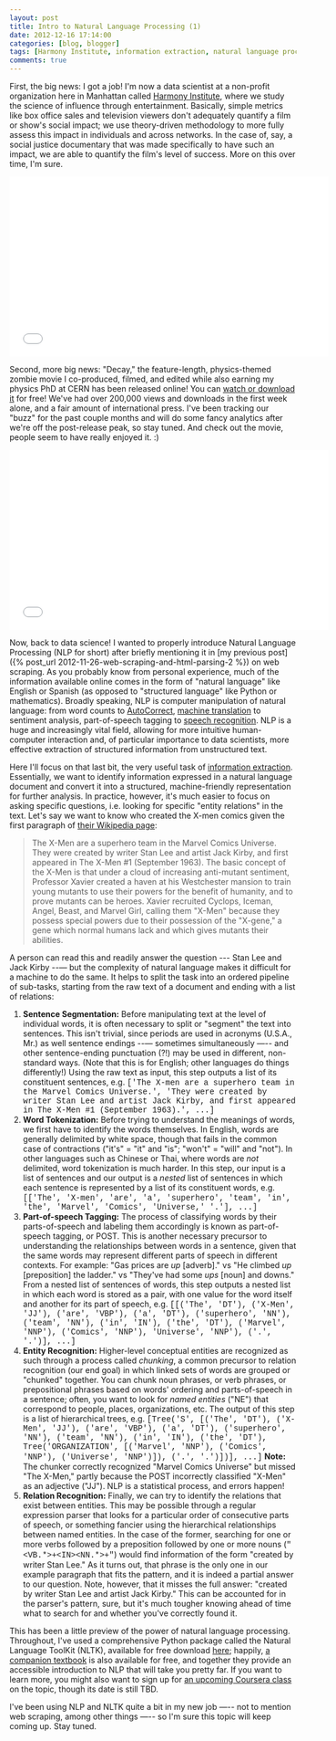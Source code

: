 ```yaml
---
layout: post
title: Intro to Natural Language Processing (1)
date: 2012-12-16 17:14:00
categories: [blog, blogger]
tags: [Harmony Institute, information extraction, natural language processing, zombies]
comments: true
---
```


First, the big news: I got a job! I'm now a data scientist at a non-profit organization here in Manhattan called [Harmony Institute](http://harmony-institute.org/), where we study the science of influence through entertainment. Basically, simple metrics like box office sales and television viewers don't adequately quantify a film or show's social impact; we use theory-driven methodology to more fully assess this impact in individuals and across networks. In the case of, say, a social justice documentary that was made specifically to have such an impact, we are able to quantify the film's level of success. More on this over time, I'm sure.

<iframe width="560" height="315" src="//www.youtube.com/embed/S67X2Q5rOW4" frameborder="0" allowfullscreen></iframe>

Second, more big news: "Decay," the feature-length, physics-themed zombie movie I co-produced, filmed, and edited while also earning my physics PhD at CERN has been released online! You can [watch or download it](http://www.decayfilm.com/pages/download.html) for free! We've had over 200,000 views and downloads in the first week alone, and a fair amount of international press. I've been tracking our "buzz" for the past couple months and will do some fancy analytics after we're off the post-release peak, so stay tuned. And check out the movie, people seem to have really enjoyed it. :)

<iframe width="560" height="315" src="//www.youtube.com/embed/n-NwLUPZWZc" frameborder="0" allowfullscreen></iframe>

Now, back to data science! I wanted to properly introduce Natural Language Processing (NLP for short) after briefly mentioning it in [my previous post]({% post_url 2012-11-26-web-scraping-and-html-parsing-2 %}) on web scraping. As you probably know from personal experience, much of the information available online comes in the form of "natural language" like English or Spanish (as opposed to "structured language" like Python or mathematics). Broadly speaking, NLP is computer manipulation of natural language: from word counts to [AutoCorrect](http://en.wikipedia.org/wiki/Autocorrection), [machine translation](http://translate.google.com/) to sentiment analysis, part-of-speech tagging to [speech recognition](http://www.smartplanet.com/blog/smart-takes/say-command-how-speech-recognition-will-change-the-world/19895). NLP is a huge and increasingly vital field, allowing for more intuitive human-computer interaction and, of particular importance to data scientists, more effective extraction of structured information from unstructured text.

Here I'll focus on that last bit, the very useful task of [information extraction](http://en.wikipedia.org/wiki/Information_extraction). Essentially, we want to identify information expressed in a natural language document and convert it into a structured, machine-friendly representation for further analysis. In practice, however, it's much easier to focus on asking specific questions, i.e. looking for specific "entity relations" in the text. Let's say we want to know who created the X-men comics given the first paragraph of [their Wikipedia page](http://en.wikipedia.org/wiki/X-Men):

> The X-Men are a superhero team in the Marvel Comics Universe. They were created by writer Stan Lee and artist Jack Kirby, and first appeared in The X-Men #1 (September 1963). The basic concept of the X-Men is that under a cloud of increasing anti-mutant sentiment, Professor Xavier created a haven at his Westchester mansion to train young mutants to use their powers for the benefit of humanity, and to prove mutants can be heroes. Xavier recruited Cyclops, Iceman, Angel, Beast, and Marvel Girl, calling them "X-Men" because they possess special powers due to their possession of the "X-gene," a gene which normal humans lack and which gives mutants their abilities.

A person can read this and readily answer the question --- Stan Lee and Jack Kirby --— but the complexity of natural language makes it difficult for a machine to do the same. It helps to split the task into an ordered pipeline of sub-tasks, starting from the raw text of a document and ending with a list of relations:
<!--more-->

1. __Sentence Segmentation:__ Before manipulating text at the level of individual words, it is often necessary to split or "segment" the text into sentences. This isn't trivial, since periods are used in acronyms (U.S.A., Mr.) as well sentence endings --— sometimes simultaneously —-- and other sentence-ending punctuation (?!) may be used in different, non-standard ways. (Note that this is for English; other languages do things differently!) Using the raw text as input, this step outputs a list of its constituent sentences, e.g. <span style="font-family:courier">['The X-men are a superhero team in the Marvel Comics Universe.', 'They were created by writer Stan Lee and artist Jack Kirby, and first appeared in The X-Men #1 (September 1963).', ...]</span>
2. __Word Tokenization:__ Before trying to understand the meanings of words, we first have to identify the words themselves. In English, words are generally delimited by white space, though that fails in the common case of contractions ("it's" = "it" and "is"; "won't" = "will" and "not"). In other languages such as Chinese or Thai, where words are _not_ delimited, word tokenization is much harder. In this step, our input is a list of sentences and our output is a _nested_ list of sentences in which each sentence is represented by a list of its constituent words, e.g. <span style="font-family:courier">[['The', 'X-men', 'are', 'a', 'superhero', 'team', 'in', 'the', 'Marvel', 'Comics', 'Universe,' '.'], ...]</span>
3. __Part-of-speech Tagging:__ The process of classifying words by their parts-of-speech and labeling them accordingly is known as part-of-speech tagging, or POST. This is another necessary precursor to understanding the relationships between words in a sentence, given that the same words may represent different parts of speech in different contexts. For example: "Gas prices are _up_ [adverb]." vs "He climbed _up_ [preposition] the ladder." vs "They've had some _ups_ [noun] and downs." From a nested list of sentences of words, this step outputs a nested list in which each word is stored as a pair, with one value for the word itself and another for its part of speech, e.g. <span style="font-family:courier">[[('The', 'DT'), ('X-Men', 'JJ'), ('are', 'VBP'), ('a', 'DT'), ('superhero', 'NN'), ('team', 'NN'), ('in', 'IN'), ('the', 'DT'), ('Marvel', 'NNP'), ('Comics', 'NNP'), 'Universe', 'NNP'), ('.', '.')], ...]</span>
4. __Entity Recognition:__ Higher-level conceptual entities are recognized as such through a process called _chunking_, a common precursor to relation recognition (our end goal) in which linked sets of words are grouped or "chunked" together. You can chunk noun phrases, or verb phrases, or prepositional phrases based on words' ordering and parts-of-speech in a sentence; often, you want to look for _named entities_ ("NE") that correspond to people, places, organizations, etc. The output of this step is a list of hierarchical trees, e.g. <span style="font-family:courier">[Tree('S', [('The', 'DT'), ('X-Men', 'JJ'), ('are', 'VBP'), ('a', 'DT'), ('superhero', 'NN'), ('team', 'NN'), ('in', 'IN'), ('the', 'DT'), Tree('ORGANIZATION', [('Marvel', 'NNP'), ('Comics', 'NNP'), ('Universe', 'NNP')]), ('.', '.')])], ...]</span> __Note:__ The chunker correctly recognized "Marvel Comics Universe" but missed "The X-Men," partly because the POST incorrectly classified "X-Men" as an adjective ("JJ"). NLP is a statistical process, and errors happen!
5. __Relation Recognition:__ Finally, we can try to identify the relations that exist between entities. This may be possible through a regular expression parser that looks for a particular order of consecutive parts of speech, or something fancier using the hierarchical relationships between named entities. In the case of the former, searching for one or more verbs followed by a preposition followed by one or more nouns (<span style="font-family:courier">"\<VB.\*>+\<IN>\<NN.\*>+"</span>) would find information of the form "created by writer Stan Lee." As it turns out, that phrase is the only one in our example paragraph that fits the pattern, and it is indeed a partial answer to our question. Note, however, that it misses the full answer: "created by writer Stan Lee and artist Jack Kirby." This can be accounted for in the parser's pattern, sure, but it's much tougher knowing ahead of time what to search for and whether you've correctly found it.

This has been a little preview of the power of natural language processing. Throughout, I've used a comprehensive Python package called the Natural Language ToolKit (NLTK), available for free download [here](http://nltk.org/); happily, [a companion textbook](http://nltk.org/book/) is also available for free, and together they provide an accessible introduction to NLP that will take you pretty far. If you want to learn more, you might also want to sign up for [an upcoming Coursera class](https://www.coursera.org/course/nlp) on the topic, though its date is still TBD.

I've been using NLP and NLTK quite a bit in my new job —-- not to mention web scraping, among other things —-- so I'm sure this topic will keep coming up. Stay tuned.
